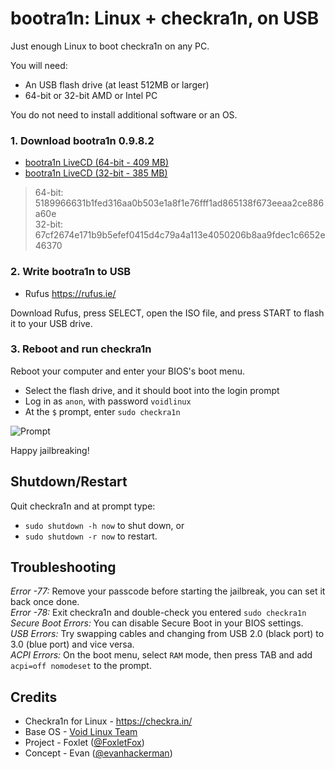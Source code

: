 bootra1n: Linux + checkra1n, on USB
===================================
Just enough Linux to boot checkra1n on any PC.

You will need:
- An USB flash drive (at least 512MB or larger)
- 64-bit or 32-bit AMD or Intel PC

You do not need to install additional software or an OS.

### 1. Download bootra1n 0.9.8.2
- [bootra1n LiveCD (64-bit - 409 MB)](https://github.com/foxlet/bootra1n/releases/download/0.9.8.2/bootra1n-x86_64-0.9.8.2-20200315.iso)
- [bootra1n LiveCD (32-bit - 385 MB)](https://github.com/foxlet/bootra1n/releases/download/0.9.8.2/bootra1n-i686-0.9.8.2-20200315.iso)
> 64-bit: 5189966631b1fed316aa0b503e1a8f1e76fff1ad865138f673eeaa2ce886a60e   
> 32-bit: 67cf2674e171b9b5efef0415d4c79a4a113e4050206b8aa9fdec1c6652e46370

### 2. Write bootra1n to USB
- Rufus https://rufus.ie/

Download Rufus, press SELECT, open the ISO file, and press START to flash it to your USB drive.

### 3. Reboot and run checkra1n
Reboot your computer and enter your BIOS's boot menu.

- Select the flash drive, and it should boot into the login prompt
- Log in as `anon`, with password `voidlinux`
- At the `$` prompt, enter `sudo checkra1n`

![Prompt](https://i.imgur.com/MmqUBUJ.png)

Happy jailbreaking!

## Shutdown/Restart
Quit checkra1n and at prompt type:
- `sudo shutdown -h now` to shut down, or
- `sudo shutdown -r now` to restart.

## Troubleshooting
*Error -77:* Remove your passcode before starting the jailbreak, you can set it back once done.  
*Error -78:* Exit checkra1n and double-check you entered `sudo checkra1n`  
*Secure Boot Errors:* You can disable Secure Boot in your BIOS settings.  
*USB Errors:* Try swapping cables and changing from USB 2.0 (black port) to 3.0 (blue port) and vice versa.  
*ACPI Errors:* On the boot menu, select `RAM` mode, then press TAB and add `acpi=off nomodeset` to the prompt.  

## Credits
- Checkra1n for Linux - https://checkra.in/
- Base OS - [Void Linux Team](https://voidlinux.org/)
- Project - Foxlet ([@FoxletFox](https://twitter.com/foxletfox))
- Concept - Evan ([@evanhackerman](https://twitter.com/evanhackerman))
